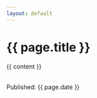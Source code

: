 ```yaml
---
layout: default
---
```


<h1>{{ page.title }}</h1>

{{ content }}

<br />
Published: {{ page.date }}
